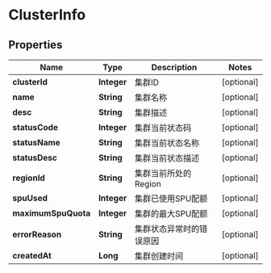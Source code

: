 
# ClusterInfo

## Properties
Name | Type | Description | Notes
------------ | ------------- | ------------- | -------------
**clusterId** | **Integer** | 集群ID |  [optional]
**name** | **String** | 集群名称 |  [optional]
**desc** | **String** | 集群描述 |  [optional]
**statusCode** | **Integer** | 集群当前状态码 |  [optional]
**statusName** | **String** | 集群当前状态名称 |  [optional]
**statusDesc** | **String** | 集群当前状态描述 |  [optional]
**regionId** | **String** | 集群当前所处的Region |  [optional]
**spuUsed** | **Integer** | 集群已使用SPU配额 |  [optional]
**maximumSpuQuota** | **Integer** | 集群的最大SPU配额 |  [optional]
**errorReason** | **String** | 集群状态异常时的错误原因 |  [optional]
**createdAt** | **Long** | 集群创建时间 |  [optional]



